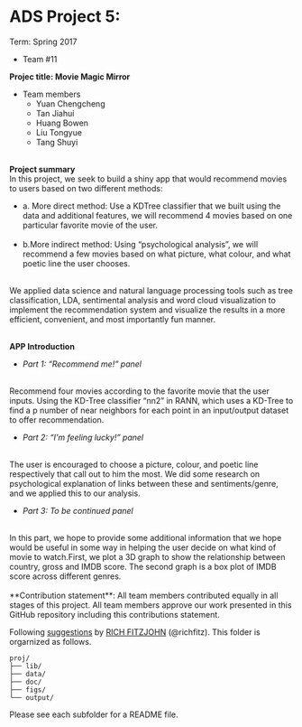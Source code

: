 # ADS Project 5: 

Term: Spring 2017

+ Team #11

**Projec title: Movie Magic Mirror**
+ Team members
	+ Yuan Chengcheng
	+ Tan Jiahui
	+ Huang Bowen
	+ Liu Tongyue
	+ Tang Shuyi
	<br/>
	
**Project summary**
<br/>
	In this project, we seek to build a shiny app that would recommend movies to users based on two different methods: 
<br/>
+ a. More direct method: Use a KDTree classifier that we built using the data and additional features, we will recommend 4 movies based on one particular favorite movie of the user.  
     <br/>
 + b.More indirect method: Using “psychological analysis”, we will recommend a few movies based on what picture, what colour, and what poetic line the user chooses.	
<br/>
	We applied data science and natural language processing tools such as tree classification, LDA, sentimental analysis and word cloud visualization to implement the recommendation system and visualize the results in a more efficient, convenient, and most importantly fun manner. 
<br/>
<br/>


**APP Introduction**
  + *Part 1: “Recommend me!” panel*
<br/>
	Recommend four movies according to the favorite movie that the user inputs. Using the KD-Tree classifier “nn2” in RANN, which uses a KD-Tree to find a p number of near neighbors for each point in an input/output dataset to offer recommendation. 
<br/>

  + *Part 2: “I’m feeling lucky!” panel*
<br/>
	The user is encouraged to choose a picture, colour, and poetic line respectively that call out to him the most. We did some research on psychological explanation of links between these and sentiments/genre, and we applied this to our analysis.
<br/>

  + *Part 3: To be continued panel*
<br/>
	In this part, we hope to provide some additional information that we hope would be useful in some way in helping the user decide on what kind of movie to watch.First, we plot a 3D graph to show the relationship between country, gross and IMDB score. The second graph is a box plot of IMDB score across different genres. 

<br/>
<br/>
**Contribution statement**: All team members contributed equally in all stages of this project. All team members approve our work presented in this GitHub repository including this contributions statement. 

Following [suggestions](http://nicercode.github.io/blog/2013-04-05-projects/) by [RICH FITZJOHN](http://nicercode.github.io/about/#Team) (@richfitz). This folder is orgarnized as follows.

```
proj/
├── lib/
├── data/
├── doc/
├── figs/
└── output/
```

Please see each subfolder for a README file.
